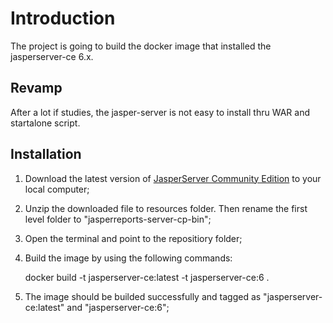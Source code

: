 Introduction
====

The project is going to build the docker image that installed the jasperserver-ce 6.x.

Revamp
------

After a lot if studies, the jasper-server is not easy to install thru WAR and startalone script.


Installation
----

1. Download the latest version of [JasperServer Community Edition](https://community.jaspersoft.com/) to your local computer;

2. Unzip the downloaded file to resources folder. Then rename the first level folder to "jasperreports-server-cp-bin";

3. Open the terminal and point to the repositiory folder;

4. Build the image by using the following commands:

      docker build -t jasperserver-ce:latest -t jasperserver-ce:6 .

5. The image should be builded successfully and tagged as "jasperserver-ce:latest" and "jasperserver-ce:6";

